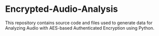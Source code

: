 # Encrypted-Audio-Analysis
This repository contains source code and files used to generate data for Analyzing Audio with AES-based Authenticated Encryption using Python.
